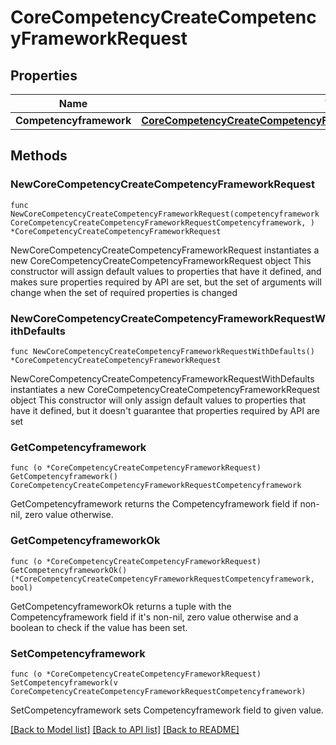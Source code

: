 # CoreCompetencyCreateCompetencyFrameworkRequest

## Properties

Name | Type | Description | Notes
------------ | ------------- | ------------- | -------------
**Competencyframework** | [**CoreCompetencyCreateCompetencyFrameworkRequestCompetencyframework**](CoreCompetencyCreateCompetencyFrameworkRequestCompetencyframework.md) |  | 

## Methods

### NewCoreCompetencyCreateCompetencyFrameworkRequest

`func NewCoreCompetencyCreateCompetencyFrameworkRequest(competencyframework CoreCompetencyCreateCompetencyFrameworkRequestCompetencyframework, ) *CoreCompetencyCreateCompetencyFrameworkRequest`

NewCoreCompetencyCreateCompetencyFrameworkRequest instantiates a new CoreCompetencyCreateCompetencyFrameworkRequest object
This constructor will assign default values to properties that have it defined,
and makes sure properties required by API are set, but the set of arguments
will change when the set of required properties is changed

### NewCoreCompetencyCreateCompetencyFrameworkRequestWithDefaults

`func NewCoreCompetencyCreateCompetencyFrameworkRequestWithDefaults() *CoreCompetencyCreateCompetencyFrameworkRequest`

NewCoreCompetencyCreateCompetencyFrameworkRequestWithDefaults instantiates a new CoreCompetencyCreateCompetencyFrameworkRequest object
This constructor will only assign default values to properties that have it defined,
but it doesn't guarantee that properties required by API are set

### GetCompetencyframework

`func (o *CoreCompetencyCreateCompetencyFrameworkRequest) GetCompetencyframework() CoreCompetencyCreateCompetencyFrameworkRequestCompetencyframework`

GetCompetencyframework returns the Competencyframework field if non-nil, zero value otherwise.

### GetCompetencyframeworkOk

`func (o *CoreCompetencyCreateCompetencyFrameworkRequest) GetCompetencyframeworkOk() (*CoreCompetencyCreateCompetencyFrameworkRequestCompetencyframework, bool)`

GetCompetencyframeworkOk returns a tuple with the Competencyframework field if it's non-nil, zero value otherwise
and a boolean to check if the value has been set.

### SetCompetencyframework

`func (o *CoreCompetencyCreateCompetencyFrameworkRequest) SetCompetencyframework(v CoreCompetencyCreateCompetencyFrameworkRequestCompetencyframework)`

SetCompetencyframework sets Competencyframework field to given value.



[[Back to Model list]](../README.md#documentation-for-models) [[Back to API list]](../README.md#documentation-for-api-endpoints) [[Back to README]](../README.md)


